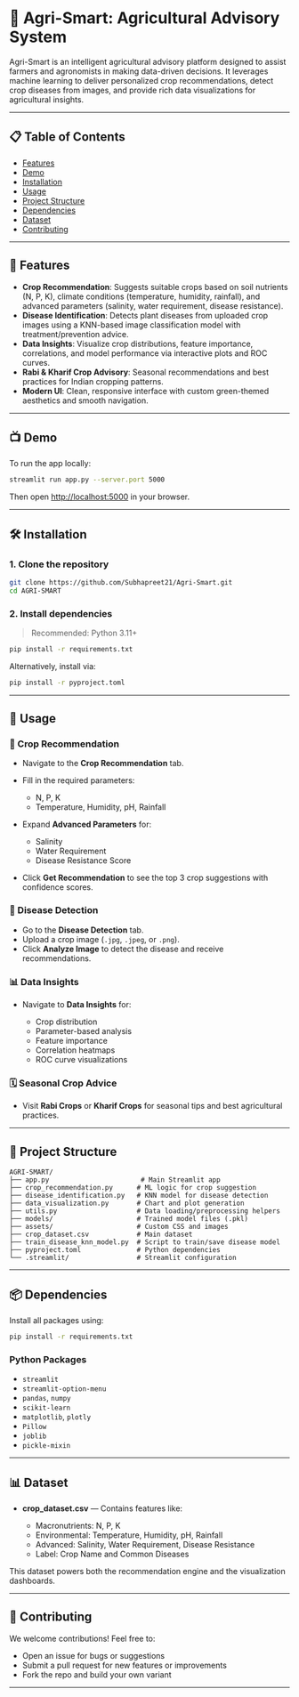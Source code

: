 # 🌱 Agri-Smart: Agricultural Advisory System

Agri-Smart is an intelligent agricultural advisory platform designed to assist farmers and agronomists in making data-driven decisions. It leverages machine learning to deliver personalized crop recommendations, detect crop diseases from images, and provide rich data visualizations for agricultural insights.

---

## 📋 Table of Contents

* [Features](#features)
* [Demo](#demo)
* [Installation](#installation)
* [Usage](#usage)
* [Project Structure](#project-structure)
* [Dependencies](#dependencies)
* [Dataset](#dataset)
* [Contributing](#contributing)

---

## 🚀 Features

* **Crop Recommendation**: Suggests suitable crops based on soil nutrients (N, P, K), climate conditions (temperature, humidity, rainfall), and advanced parameters (salinity, water requirement, disease resistance).
* **Disease Identification**: Detects plant diseases from uploaded crop images using a KNN-based image classification model with treatment/prevention advice.
* **Data Insights**: Visualize crop distributions, feature importance, correlations, and model performance via interactive plots and ROC curves.
* **Rabi & Kharif Crop Advisory**: Seasonal recommendations and best practices for Indian cropping patterns.
* **Modern UI**: Clean, responsive interface with custom green-themed aesthetics and smooth navigation.

---

## 📺 Demo

To run the app locally:

```bash
streamlit run app.py --server.port 5000
```

Then open [http://localhost:5000](http://localhost:5000) in your browser.

---

## 🛠 Installation

### 1. Clone the repository

```bash
git clone https://github.com/Subhapreet21/Agri-Smart.git
cd AGRI-SMART
```

### 2. Install dependencies

> Recommended: Python 3.11+

```bash
pip install -r requirements.txt
```

Alternatively, install via:

```bash
pip install -r pyproject.toml
```

---

## 📌 Usage

### 🌾 Crop Recommendation

* Navigate to the **Crop Recommendation** tab.
* Fill in the required parameters:

  * N, P, K
  * Temperature, Humidity, pH, Rainfall
* Expand **Advanced Parameters** for:

  * Salinity
  * Water Requirement
  * Disease Resistance Score
* Click **Get Recommendation** to see the top 3 crop suggestions with confidence scores.

### 🌿 Disease Detection

* Go to the **Disease Detection** tab.
* Upload a crop image (`.jpg`, `.jpeg`, or `.png`).
* Click **Analyze Image** to detect the disease and receive recommendations.

### 📊 Data Insights

* Navigate to **Data Insights** for:

  * Crop distribution
  * Parameter-based analysis
  * Feature importance
  * Correlation heatmaps
  * ROC curve visualizations

### 🗓 Seasonal Crop Advice

* Visit **Rabi Crops** or **Kharif Crops** for seasonal tips and best agricultural practices.

---

## 📂 Project Structure

```
AGRI-SMART/
├── app.py                       # Main Streamlit app
├── crop_recommendation.py      # ML logic for crop suggestion
├── disease_identification.py   # KNN model for disease detection
├── data_visualization.py       # Chart and plot generation
├── utils.py                    # Data loading/preprocessing helpers
├── models/                     # Trained model files (.pkl)
├── assets/                     # Custom CSS and images
├── crop_dataset.csv            # Main dataset
├── train_disease_knn_model.py  # Script to train/save disease model
├── pyproject.toml              # Python dependencies
└── .streamlit/                 # Streamlit configuration
```

---

## 📦 Dependencies

Install all packages using:

```bash
pip install -r requirements.txt
```

### Python Packages

* `streamlit`
* `streamlit-option-menu`
* `pandas`, `numpy`
* `scikit-learn`
* `matplotlib`, `plotly`
* `Pillow`
* `joblib`
* `pickle-mixin`

---

## 📊 Dataset

* **crop\_dataset.csv** — Contains features like:

  * Macronutrients: N, P, K
  * Environmental: Temperature, Humidity, pH, Rainfall
  * Advanced: Salinity, Water Requirement, Disease Resistance
  * Label: Crop Name and Common Diseases

This dataset powers both the recommendation engine and the visualization dashboards.

---

## 🤝 Contributing

We welcome contributions! Feel free to:

* Open an issue for bugs or suggestions
* Submit a pull request for new features or improvements
* Fork the repo and build your own variant

---
